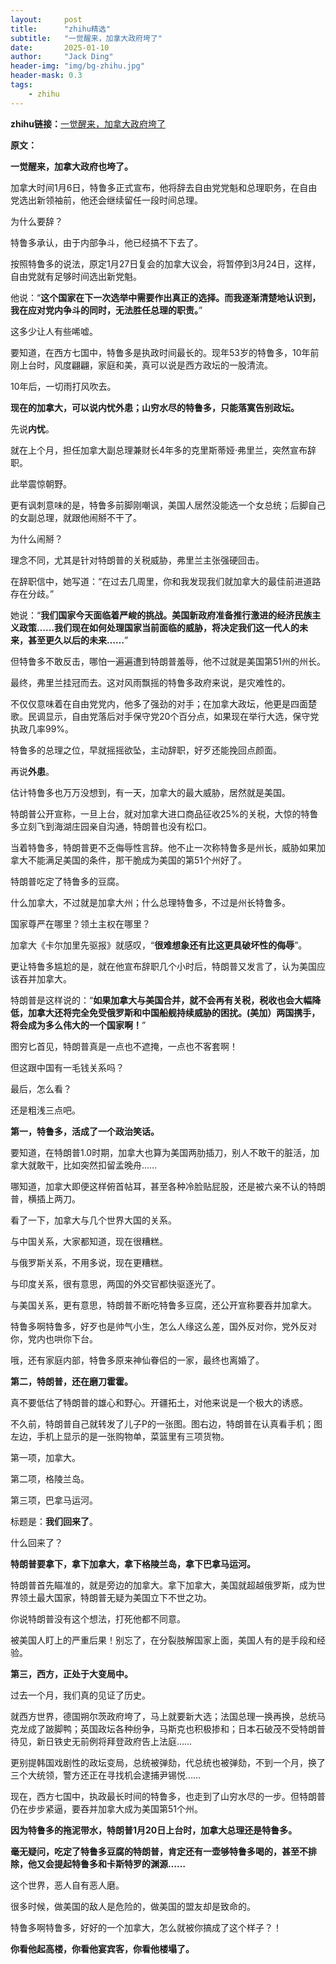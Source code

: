 ```yaml
---
layout:     post
title:      "zhihu精选"
subtitle:   "一觉醒来，加拿大政府垮了"
date:       2025-01-10
author:     "Jack Ding"
header-img: "img/bg-zhihu.jpg"
header-mask: 0.3
tags:
    - zhihu
---
```


**zhihu链接：**[一觉醒来，加拿大政府垮了](https://zhuanlan.zhihu.com/p/16780211546)

**原文：**

**一觉醒来，加拿大政府也垮了。**

加拿大时间1月6日，特鲁多正式宣布，他将辞去自由党党魁和总理职务，在自由党选出新领袖前，他还会继续留任一段时间总理。

为什么要辞？

特鲁多承认，由于内部争斗，他已经搞不下去了。

按照特鲁多的说法，原定1月27日复会的加拿大议会，将暂停到3月24日，这样，自由党就有足够时间选出新党魁。

他说：“**这个国家在下一次选举中需要作出真正的选择。而我逐渐清楚地认识到，我在应对党内争斗的同时，无法胜任总理的职责。**”

这多少让人有些唏嘘。

要知道，在西方七国中，特鲁多是执政时间最长的。现年53岁的特鲁多，10年前刚上台时，风度翩翩，家庭和美，真可以说是西方政坛的一股清流。

10年后，一切雨打风吹去。

**现在的加拿大，可以说内忧外患；山穷水尽的特鲁多，只能落寞告别政坛。**

先说**内忧**。

就在上个月，担任加拿大副总理兼财长4年多的克里斯蒂娅·弗里兰，突然宣布辞职。

此举震惊朝野。

更有讽刺意味的是，特鲁多前脚刚嘲讽，美国人居然没能选一个女总统；后脚自己的女副总理，就跟他闹掰不干了。


为什么闹掰？

理念不同，尤其是针对特朗普的关税威胁，弗里兰主张强硬回击。

在辞职信中，她写道：“在过去几周里，你和我发现我们就加拿大的最佳前进道路存在分歧。”

她说：“**我们国家今天面临着严峻的挑战。美国新政府准备推行激进的经济民族主义政策……我们现在如何处理国家当前面临的威胁，将决定我们这一代人的未来，甚至更久以后的未来……**”

但特鲁多不敢反击，哪怕一遍遍遭到特朗普羞辱，他不过就是美国第51州的州长。

最终，弗里兰挂冠而去。这对风雨飘摇的特鲁多政府来说，是灾难性的。

不仅仅意味着在自由党党内，他多了强劲的对手；在加拿大政坛，他更是四面楚歌。民调显示，自由党落后对手保守党20个百分点，如果现在举行大选，保守党执政几率99%。

特鲁多的总理之位，早就摇摇欲坠，主动辞职，好歹还能挽回点颜面。

再说**外患**。

估计特鲁多也万万没想到，有一天，加拿大的最大威胁，居然就是美国。

特朗普公开宣称，一旦上台，就对加拿大进口商品征收25%的关税，大惊的特鲁多立刻飞到海湖庄园亲自沟通，特朗普也没有松口。

当着特鲁多，特朗普更不乏侮辱性言辞。他不止一次称特鲁多是州长，威胁如果加拿大不能满足美国的条件，那干脆成为美国的第51个州好了。

特朗普吃定了特鲁多的豆腐。

什么加拿大，不过就是加拿大州；什么总理特鲁多，不过是州长特鲁多。

国家尊严在哪里？领土主权在哪里？

加拿大《卡尔加里先驱报》就感叹，“**很难想象还有比这更具破坏性的侮辱**”。

更让特鲁多尴尬的是，就在他宣布辞职几个小时后，特朗普又发言了，认为美国应该吞并加拿大。

特朗普是这样说的：“**如果加拿大与美国合并，就不会再有关税，税收也会大幅降低，加拿大还将完全免受俄罗斯和中国船舰持续威胁的困扰。(美加）两国携手，将会成为多么伟大的一个国家啊！**”

图穷匕首见，特朗普真是一点也不遮掩，一点也不客套啊！

但这跟中国有一毛钱关系吗？

最后，怎么看？

还是粗浅三点吧。

**第一，特鲁多，活成了一个政治笑话。**

要知道，在特朗普1.0时期，加拿大也算为美国两肋插刀，别人不敢干的脏活，加拿大就敢干，比如突然扣留孟晚舟……

哪知道，加拿大即便这样俯首帖耳，甚至各种冷脸贴屁股，还是被六亲不认的特朗普，横插上两刀。

看了一下，加拿大与几个世界大国的关系。

与中国关系，大家都知道，现在很糟糕。

与俄罗斯关系，不用多说，现在更糟糕。

与印度关系，很有意思，两国的外交官都快驱逐光了。

与美国关系，更有意思，特朗普不断吃特鲁多豆腐，还公开宣称要吞并加拿大。

特鲁多啊特鲁多，好歹也是帅气小生，怎么人缘这么差，国外反对你，党外反对你，党内也哄你下台。

哦，还有家庭内部，特鲁多原来神仙眷侣的一家，最终也离婚了。

**第二，特朗普，还在磨刀霍霍。**

真不要低估了特朗普的雄心和野心。开疆拓土，对他来说是一个极大的诱惑。

不久前，特朗普自己就转发了儿子P的一张图。图右边，特朗普在认真看手机；图左边，手机上显示的是一张购物单，菜篮里有三项货物。

第一项，加拿大。

第二项，格陵兰岛。

第三项，巴拿马运河。

标题是：**我们回来了**。

什么回来了？

**特朗普要拿下，拿下加拿大，拿下格陵兰岛，拿下巴拿马运河。**

特朗普首先瞄准的，就是旁边的加拿大。拿下加拿大，美国就超越俄罗斯，成为世界领土最大国家，特朗普无疑为美国立下不世之功。

你说特朗普没有这个想法，打死他都不同意。

被美国人盯上的严重后果！别忘了，在分裂肢解国家上面，美国人有的是手段和经验。

**第三，西方，正处于大变局中。**

过去一个月，我们真的见证了历史。

就西方世界，德国朔尔茨政府垮了，马上就要新大选；法国总理一换再换，总统马克龙成了跛脚鸭；英国政坛各种纷争，马斯克也积极掺和；日本石破茂不受特朗普待见，新日铁史无前例将拜登政府告上法庭……

更别提韩国戏剧性的政坛变局，总统被弹劾，代总统也被弹劾，不到一个月，换了三个大统领，警方还正在寻找机会逮捕尹锡悦……

现在，西方七国中，执政最长时间的特鲁多，也走到了山穷水尽的一步。但特朗普仍在步步紧逼，要吞并加拿大成为美国第51个州。

**因为特鲁多的拖泥带水，特朗普1月20日上台时，加拿大总理还是特鲁多。**

**毫无疑问，吃定了特鲁多豆腐的特朗普，肯定还有一壶够特鲁多喝的，甚至不排除，他又会提起特鲁多和卡斯特罗的渊源……**

这个世界，恶人自有恶人磨。

很多时候，做美国的敌人是危险的，做美国的盟友却是致命的。

特鲁多啊特鲁多，好好的一个加拿大，怎么就被你搞成了这个样子？！

**你看他起高楼，你看他宴宾客，你看他楼塌了。**